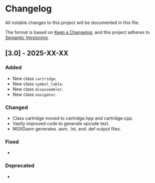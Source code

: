 # Changelog

All notable changes to this project will be documented in this file.

The format is based on [Keep a Changelog](https://keepachangelog.com/),
and this project adheres to [Semantic Versioning](https://semver.org/).

## [3.0] - 2025-XX-XX

### Added
- New class `cartridge`.
- New class `symbol_table`.
- New class `disassembler`.
- New class `navigator`.

### Changed
- Class cartridge moved to cartridge.hpp and cartridge.cpp.
- Vastly improved code to generate opcode text.
- MSXDasm generates .asm, .lst, and .def output files.

### Fixed
-

### Deprecated
-
